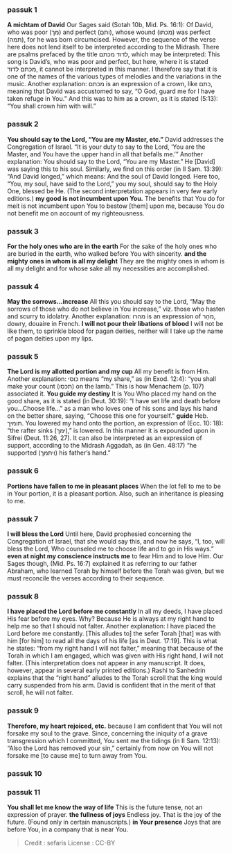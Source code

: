 
### passuk 1
<b>A michtam of David</b> Our Sages said (Sotah 10b, Mid. Ps. 16:1): Of David, who was poor (מך) and perfect (ותם), whose wound (מכתו) was perfect (תמה), for he was born circumcised. However, the sequence of the verse here does not lend itself to be interpreted according to the Midrash. There are psalms prefaced by the title לדוד מכתם, which may be interpreted: This song is David’s, who was poor and perfect, but here, where it is stated מכתם לדוד, it cannot be interpreted in this manner. I therefore say that it is one of the names of the various types of melodies and the variations in the music. Another explanation: מכתם is an expression of a crown, like כתם, meaning that David was accustomed to say, “O God, guard me for I have taken refuge in You.” And this was to him as a crown, as it is stated (5:13): “You shall crown him with will.”

### passuk 2
<b>You should say to the Lord, “You are my Master, etc.”</b> David addresses the Congregation of Israel. “It is your duty to say to the Lord, ‘You are the Master, and You have the upper hand in all that befalls me.’” Another explanation: You should say to the Lord, “You are my Master.” He [David] was saying this to his soul. Similarly, we find on this order (in II Sam. 13:39): “And David longed,” which means: And the soul of David longed. Here too, “You, my soul, have said to the Lord,” you my soul, should say to the Holy One, blessed be He. (The second interpretation appears in very few early editions.)
<b>my good is not incumbent upon You.</b> The benefits that You do for meit is not incumbent upon You to bestow [them] upon me, because You do not benefit me on account of my righteousness.

### passuk 3
<b>For the holy ones who are in the earth</b> For the sake of the holy ones who are buried in the earth, who walked before You with sincerity.
<b>and the mighty ones in whom is all my delight</b> They are the mighty ones in whom is all my delight and for whose sake all my necessities are accomplished.

### passuk 4
<b>May the sorrows...increase</b> All this you should say to the Lord, “May the sorrows of those who do not believe in You increase,” viz. those who hasten and scurry to idolatry. Another explanation: מהרו is an expression of מֹהַר, dowry, douaire in French.
<b>I will not pour their libations of blood</b> I will not be like them, to sprinkle blood for pagan deities, neither will I take up the name of pagan deities upon my lips.

### passuk 5
<b>The Lord is my allotted portion and my cup</b> All my benefit is from Him. Another explanation: כוסי means “my share,” as (in Exod. 12:4): “you shall make your count (תכסו) on the lamb.” This is how Menachem (p. 107) associated it.
<b>You guide my destiny</b> It is You Who placed my hand on the good share, as it is stated (in Deut. 30:19): “I have set life and death before you...Choose life...” as a man who loves one of his sons and lays his hand on the better share, saying, “Choose this one for yourself.”
<b>guide</b> Heb. תומיך. You lowered my hand onto the portion, an expression of (Ecc. 10: 18): “the rafter sinks (ימך),” is lowered. In this manner it is expounded upon in Sifrei (Deut. 11:26, 27). It can also be interpreted as an expression of support, according to the Midrash Aggadah, as (in Gen. 48:17) “he supported (ויתמך) his father’s hand.”

### passuk 6
<b>Portions have fallen to me in pleasant places</b> When the lot fell to me to be in Your portion, it is a pleasant portion. Also, such an inheritance is pleasing to me.

### passuk 7
<b>I will bless the Lord</b> Until here, David prophesied concerning the Congregation of Israel, that she would say this, and now he says, “I, too, will bless the Lord, Who counseled me to choose life and to go in His ways.”
<b>even at night my conscience instructs me</b> to fear Him and to love Him. Our Sages though, (Mid. Ps. 16:7) explained it as referring to our father Abraham, who learned Torah by himself before the Torah was given, but we must reconcile the verses according to their sequence.

### passuk 8
<b>I have placed the Lord before me constantly</b> In all my deeds, I have placed His fear before my eyes. Why? Because He is always at my right hand to help me so that I should not falter. Another explanation: I have placed the Lord before me constantly. [This alludes to] the sefer Torah [that] was with him [for him] to read all the days of his life [as in Deut. 17:19]. This is what he states: “from my right hand I will not falter,” meaning that because of the Torah in which I am engaged, which was given with His right hand, I will not falter. (This interpretation does not appear in any manuscript. It does, however, appear in several early printed editions.) Rashi to Sanhedrin explains that the “right hand” alludes to the Torah scroll that the king would carry suspended from his arm. David is confident that in the merit of that scroll, he will not falter.

### passuk 9
<b>Therefore, my heart rejoiced, etc.</b> because I am confident that You will not forsake my soul to the grave. Since, concerning the iniquity of a grave transgression which I committed, You sent me the tidings (in II Sam. 12:13): “Also the Lord has removed your sin,” certainly from now on You will not forsake me [to cause me] to turn away from You.

### passuk 10

### passuk 11
<b>You shall let me know the way of life</b> This is the future tense, not an expression of prayer.
<b>the fullness of joys</b> Endless joy. That is the joy of the future. (Found only in certain manuscripts.)
<b>in Your presence</b> Joys that are before You, in a company that is near You.

>Credit : sefaris
>License : CC-BY